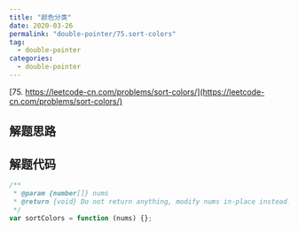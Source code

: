```yaml
---
title: "颜色分类"
date: 2020-03-26
permalink: "double-pointer/75.sort-colors"
tag:
  - double-pointer
categories:
  - double-pointer
---
```


[75. https://leetcode-cn.com/problems/sort-colors/](https://leetcode-cn.com/problems/sort-colors/)

## 解题思路

## 解题代码

```js
/**
 * @param {number[]} nums
 * @return {void} Do not return anything, modify nums in-place instead.
 */
var sortColors = function (nums) {};
```
